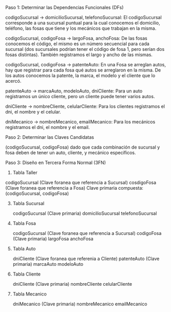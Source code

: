 Paso 1: Determinar las Dependencias Funcionales (DFs)

codigoSucursal -> domicilioSucursal, telefonoSucursal: El codigoSucursal corresponde a una sucursal puntual para la cual conocemos el domicilio, teléfono, las fosas que tiene y los mecánicos que trabajan en la misma.

codigoSucursal, codigoFosa -> largoFosa, anchoFosa: De las fosas conocemos el código, el mismo es un número secuencial para cada sucursal (dos sucursales podrían tener el código de fosa 1, pero serían dos fosas distintas). También registramos el largo y ancho de las mismas.

codigoSucursal, codigoFosa -> patenteAuto: En una Fosa se arreglan autos, hay que registrar para cada fosa qué autos se arreglaron en la misma. De los autos conocemos la patente, la marca, el modelo y el cliente que lo acercó.

patenteAuto -> marcaAuto, modeloAuto, dniCliente: Para un auto registramos un único cliente, pero un cliente puede tener varios autos.

dniCliente -> nombreCliente, celularCliente: Para los clientes registramos el dni, el nombre y el celular.

dniMecanico -> nombreMecanico, emailMecanico: Para los mecánicos registramos el dni, el nombre y el email.




Paso 2: Determinar las Claves Candidatas

(codigoSucursal, codigoFosa) dado que cada combinación de sucursal y fosa deben de tener un auto, cliente, y mecánico específicos.




Paso 3: Diseño en Tercera Forma Normal (3FN)

1. Tabla Taller

codigoSucursal (Clave foranea que referencia a Sucursal)
cosdigoFosa (Clave foranea que referencia a Fosa)
Clave primaria compuesta: (codigoSucursal, codigoFosa)

3. Tabla Sucursal

    codigoSucursal (Clave primaria)
    domicilioSucursal 
    telefonoSucursal

4. Tabla Fosa

    codigoSucursal (Clave foranea que referencia a Sucursal)
    codigoFosa (Clave primaria)
    largoFosa
    anchoFosa

5. Tabla Auto

    dniCliente (Clave foranea que referenia a Cliente)
    patenteAuto (Clave primaria)
    marcaAuto
    modeloAuto
    

6. Tabla Cliente

    dniCliente (Clave primaria)
    nombreCliente
    celularCliente

7. Tabla Mecanico

    dniMecanico (Clave primaria)
    nombreMecanico
    emailMecanico
